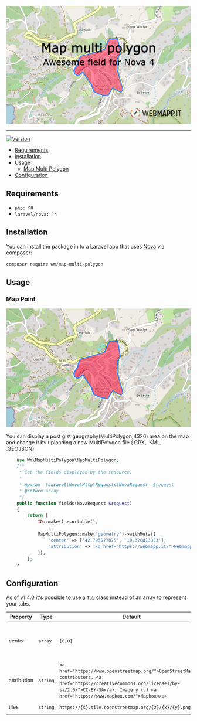 ![Map Multi Polygon, awesome resource field for Nova](banner.jpg)

---

[![Version](http://poser.pugx.org/wm/map-multi-polygon/version)](https://packagist.org/packages/wm/map-multi-polygon)

- [Requirements](#requirements)
- [Installation](#installation)
- [Usage](#usage)
  - [Map Multi Polygon](#map-multi-polygon)
- [Configuration](#configuration)

## Requirements

- `php: ^8`
- `laravel/nova: ^4`

## Installation

You can install the package in to a Laravel app that uses [Nova](https://nova.laravel.com) via composer:

```bash
composer require wm/map-multi-polygon
```

## Usage

### Map Point

![image](field.png)

You can display a post gist geography(MultiPolygon,4326) area on the map and change it by uploading a new MultiPolygon file (.GPX, .KML, .GEOJSON)

```php
    use Wm\MapMultiPolygon\MapMultiPolygon;
    /**
     * Get the fields displayed by the resource.
     *
     * @param  \Laravel\Nova\Http\Requests\NovaRequest  $request
     * @return array
     */
    public function fields(NovaRequest $request)
    {
        return [
            ID::make()->sortable(),
                ...
            MapMultiPolygon::make('geometry')->withMeta([
                'center' => ['42.795977075', '10.326813853'],
                'attribution' => '<a href="https://webmapp.it/">Webmapp</a> contributors',
            ]),
        ];
    }
```
## Configuration

As of v1.4.0 it's possible to use a `Tab` class instead of an array to represent your tabs.

| Property    | Type                | Default     | Description                                                                                                                                                            |
|-------------|---------------------|-------------|------------------------------------------------------------------------------------------------------------------------------------------------------------------------|
| center        | `array`            | `[0,0]`      | The coordinates used for center the view of an empty map                                                                                              |
| attribution      | `string` | `<a href="https://www.openstreetmap.org/">OpenStreetMap</a> contributors, <a href="https://creativecommons.org/licenses/by-sa/2.0/">CC-BY-SA</a>, Imagery (c) <a href="https://www.mapbox.com/">Mapbox</a>`      | the html showed as map attribution                                   |
| tiles  | `string` | `https://{s}.tile.openstreetmap.org/{z}/{x}/{y}.png`      | The tile url used.                                    |

